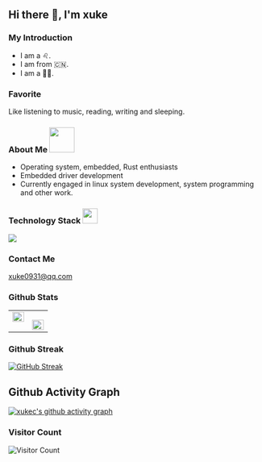 ## Hi there 👋, I'm xuke

<!--
**xukec/xukec** is a ✨ _special_ ✨ repository because its `README.md` (this file) appears on your GitHub profile.

Here are some ideas to get you started:

- 🔭 I’m currently working on ...
- 🌱 I’m currently learning ...
- 👯 I’m looking to collaborate on ...
- 🤔 I’m looking for help with ...
- 💬 Ask me about ...
- 📫 How to reach me: ...
- 😄 Pronouns: ...
- ⚡ Fun fact: ...
-->

  
### My Introduction  

- I am a ♌.
- I am from 🇨🇳.
- I am a 👨‍🎓.

### Favorite

  Like listening to music, reading, writing and sleeping.

<h3>About Me <img src="https://media.giphy.com/media/mGcNjsfWAjY5AEZNw6/giphy.gif" width="50"></h3>

- Operating system, embedded, Rust enthusiasts
- Embedded driver development
- Currently engaged in linux system development, system programming and other work.

<h3>Technology Stack <img src="https://media.giphy.com/media/WUlplcMpOCEmTGBtBW/giphy.gif" width="30"></h3>
<p>
 <a href="https://skillicons.dev">
    <img src="https://skillicons.dev/icons?i=c,rust" />
  </a>
</p>

### Contact Me
  
  xuke0931@qq.com
  
### Github Stats  

<table><tr><td valign="top" width="50%">

<img src="https://github-readme-stats.vercel.app/api?username=xukec&show_icons=true&count_private=true&theme=tokyonight&hide_border=true" align="left" style="width: 100%" />

</td><td valign="top" width="50%">

<img src="https://github-readme-stats.vercel.app/api/top-langs/?username=xukec&hide_border=true&theme=tokyonight&layout=compact" align="left" style="width: 100%" /></td></tr></table>

### Github Streak
[![GitHub Streak](https://streak-stats.demolab.com?user=xukec&theme=tokyonight&locale=zh_Hans)](https://git.io/streak-stats)

## Github Activity Graph
[![xukec's github activity graph](https://github-readme-activity-graph.vercel.app/graph?username=xukec&theme=vue)](https://github.com/ashutosh00710/github-readme-activity-graph)

### Visitor Count
![Visitor Count](https://profile-counter.glitch.me/xukec/count.svg)

